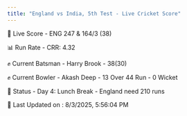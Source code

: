 ```yaml
---
title: "England vs India, 5th Test - Live Cricket Score"
---
```


🔴 Live Score - ENG 247 & 164/3 (38)  

📊 Run Rate - CRR: 4.32  

✊ Current Batsman - Harry Brook - 38(30)  

✊ Current Bowler - Akash Deep - 13 Over 44 Run - 0 Wicket  

📑 Status - Day 4: Lunch Break - England need 210 runs

📝 Last Updated on : 8/3/2025, 5:56:04 PM  

